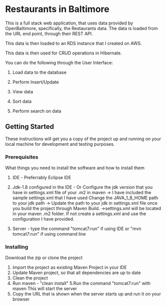 # Restaurants in Baltimore

This is a full stack web application, that uses data provided by OpenBaltimore, specifically, the Restaurants data.
The data is loaded from the URL end point, through their REST API.

This data is then loaded to an RDS instance that I created on AWS.

This data is then used for CRUD operations in Hibernate.

You can do the following through the User Interface:

1. Load data to the database

2. Perform Insert/Update

3. View data

4. Sort data

5. Perform search on data
## Getting Started

These instructions will get you a copy of the project up and running on your local machine for development and testing purposes. 
### Prerequisites

What things you need to install the software and how to install them
1. IDE - Preferrably Eclipse IDE

2. Jdk-1.8 configured in the IDE - Or Configure the jdk version that you have in settings.xml file of your .m2 in maven
   -> I have included the sample settings.xml that I have used
   Change the JAVA_1_8_HOME path to your jdk path
   -> Update the path to your jdk in settings.xml file once you build the project through Maven Build.
   ->settings.xml will be located in your maven .m2 folder. If not create a settings.xml and use the configuration I have provided.
   
3. Server - type the command "tomcat7:run" if using IDE or "mvn tomcat7:run" if using command line


### Installing

Download the zip or clone the project
1. Import the project as existing Maven Project in your IDE
2. Update Maven project, so that all dependencies are up to date
3. Clean the project
4. Run maven - "clean install"
5.Run the command "tomcat7:run" with maven
This will start the server
7. Copy the URL that is shown when the server starts up and run it on your browser



